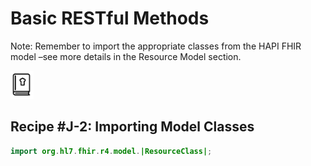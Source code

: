 # Basic RESTful Methods
Note: Remember to import the appropriate classes from the HAPI FHIR model –see more details in the Resource Model section.

![Recipe Icon](./images/recipe-icon.png)

## Recipe #J-2: Importing Model Classes
```java
import org.hl7.fhir.r4.model.|ResourceClass|;
